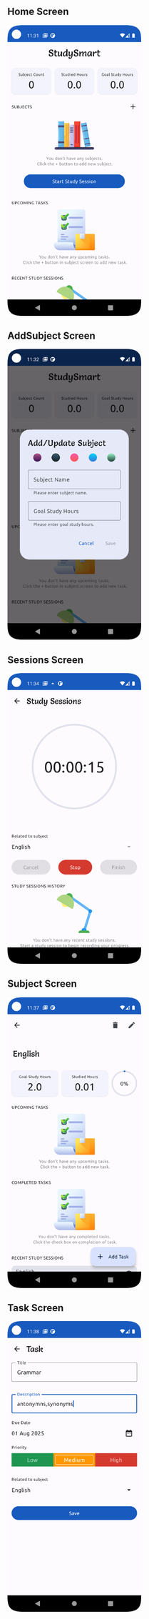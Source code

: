 ## Home Screen
<img src="home.png" width="300"/>

## AddSubject Screen
<img src="addsubject.png" width="300"/>

## Sessions Screen
<img src="sessions.png" width="300"/>

## Subject Screen
<img src="subject.png" width="300"/>

## Task Screen
<img src="task.png" width="300"/>
